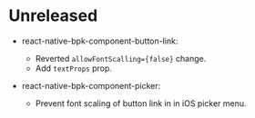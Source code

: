 # Unreleased

- react-native-bpk-component-button-link:
  - Reverted `allowFontScalling={false}` change.
  - Add `textProps` prop.

- react-native-bpk-component-picker:
  - Prevent font scaling of button link in in iOS picker menu.
